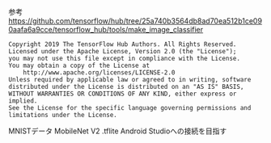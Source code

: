 参考
https://github.com/tensorflow/hub/tree/25a740b3564db8ad70ea512b1ce090aafa6a9cce/tensorflow_hub/tools/make_image_classifier

```
Copyright 2019 The TensorFlow Hub Authors. All Rights Reserved.
Licensed under the Apache License, Version 2.0 (the "License");
you may not use this file except in compliance with the License.
You may obtain a copy of the License at
    http://www.apache.org/licenses/LICENSE-2.0
Unless required by applicable law or agreed to in writing, software
distributed under the License is distributed on an "AS IS" BASIS,
WITHOUT WARRANTIES OR CONDITIONS OF ANY KIND, either express or implied.
See the License for the specific language governing permissions and
limitations under the License.
```

MNISTデータ
MobileNet V2
.tflite
Android Studioへの接続を目指す
